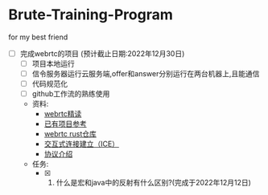 # Brute-Training-Program
for my best friend 

- [ ] 完成webrtc的项目 (预计截止日期:2022年12月30日)
  - [ ] 项目本地运行
  - [ ] 信令服务器运行云服务端,offer和answer分别运行在两台机器上,且能通信
  - [ ] 代码规范化
  - [ ] github工作流的熟练使用
  - 资料:
    - [webrtc精读](https://zhuanlan.zhihu.com/p/216043831)
    - [已有项目参考](https://github.com/malefooo/webrtc-demo)
    - [webrtc rust仓库](https://github.com/webrtc-rs/webrtc)
    - [交互式连接建立（ICE）](https://zhuanlan.zhihu.com/p/25087606)
    - [协议介绍](https://developer.mozilla.org/zh-CN/docs/Web/API/WebRTC_API/Protocols)
  - 任务:
    - [x] 1. 什么是宏和java中的反射有什么区别?(完成于2022年12月12日)
    

